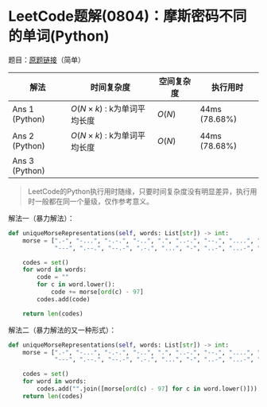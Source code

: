 # LeetCode题解(0804)：摩斯密码不同的单词(Python)

题目：[原题链接](https://leetcode-cn.com/problems/unique-morse-code-words/)（简单）

| 解法           | 时间复杂度                 | 空间复杂度 | 执行用时      |
| -------------- | -------------------------- | ---------- | ------------- |
| Ans 1 (Python) | $O(N×k)$ : k为单词平均长度 | $O(N)$     | 44ms (78.68%) |
| Ans 2 (Python) | $O(N×k)$ : k为单词平均长度 | $O(N)$     | 44ms (78.68%) |
| Ans 3 (Python) |                            |            |               |

>  LeetCode的Python执行用时随缘，只要时间复杂度没有明显差异，执行用时一般都在同一个量级，仅作参考意义。

解法一（暴力解法）：

```python
def uniqueMorseRepresentations(self, words: List[str]) -> int:
    morse = [".-", "-...", "-.-.", "-..", ".", "..-.", "--.", "....", "..", ".---", "-.-", ".-..", "--", "-.",
             "---", ".--.", "--.-", ".-.", "...", "-", "..-", "...-", ".--", "-..-", "-.--", "--.."]

    codes = set()
    for word in words:
        code = ""
        for c in word.lower():
            code += morse[ord(c) - 97]
        codes.add(code)

    return len(codes)
```

解法二（暴力解法的又一种形式）：

```python
def uniqueMorseRepresentations(self, words: List[str]) -> int:
    morse = [".-", "-...", "-.-.", "-..", ".", "..-.", "--.", "....", "..", ".---", "-.-", ".-..", "--", "-.",
             "---", ".--.", "--.-", ".-.", "...", "-", "..-", "...-", ".--", "-..-", "-.--", "--.."]

    codes = set()
    for word in words:
        codes.add("".join([morse[ord(c) - 97] for c in word.lower()]))
    return len(codes)
```
